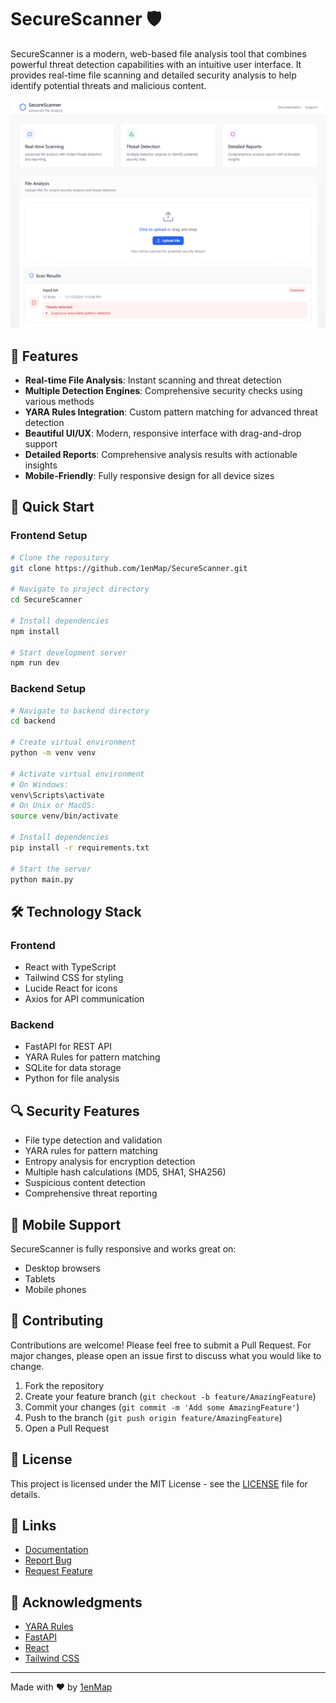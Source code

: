 # SecureScanner 🛡️

SecureScanner is a modern, web-based file analysis tool that combines powerful threat detection capabilities with an intuitive user interface. It provides real-time file scanning and detailed security analysis to help identify potential threats and malicious content.

![SecureScanner Demo](./images/anti1.png)


## 🌟 Features

- **Real-time File Analysis**: Instant scanning and threat detection
- **Multiple Detection Engines**: Comprehensive security checks using various methods
- **YARA Rules Integration**: Custom pattern matching for advanced threat detection
- **Beautiful UI/UX**: Modern, responsive interface with drag-and-drop support
- **Detailed Reports**: Comprehensive analysis results with actionable insights
- **Mobile-Friendly**: Fully responsive design for all device sizes

## 🚀 Quick Start

### Frontend Setup

```bash
# Clone the repository
git clone https://github.com/1enMap/SecureScanner.git

# Navigate to project directory
cd SecureScanner

# Install dependencies
npm install

# Start development server
npm run dev
```

### Backend Setup

```bash
# Navigate to backend directory
cd backend

# Create virtual environment
python -m venv venv

# Activate virtual environment
# On Windows:
venv\Scripts\activate
# On Unix or MacOS:
source venv/bin/activate

# Install dependencies
pip install -r requirements.txt

# Start the server
python main.py
```

## 🛠️ Technology Stack

### Frontend
- React with TypeScript
- Tailwind CSS for styling
- Lucide React for icons
- Axios for API communication

### Backend
- FastAPI for REST API
- YARA Rules for pattern matching
- SQLite for data storage
- Python for file analysis

## 🔍 Security Features

- File type detection and validation
- YARA rules for pattern matching
- Entropy analysis for encryption detection
- Multiple hash calculations (MD5, SHA1, SHA256)
- Suspicious content detection
- Comprehensive threat reporting

## 📱 Mobile Support

SecureScanner is fully responsive and works great on:
- Desktop browsers
- Tablets
- Mobile phones

## 🤝 Contributing

Contributions are welcome! Please feel free to submit a Pull Request. For major changes, please open an issue first to discuss what you would like to change.

1. Fork the repository
2. Create your feature branch (`git checkout -b feature/AmazingFeature`)
3. Commit your changes (`git commit -m 'Add some AmazingFeature'`)
4. Push to the branch (`git push origin feature/AmazingFeature`)
5. Open a Pull Request

## 📄 License

This project is licensed under the MIT License - see the [LICENSE](LICENSE) file for details.

## 🔗 Links

- [Documentation](https://github.com/1enMap/SecureScanner/wiki)
- [Report Bug](https://github.com/1enMap/SecureScanner/issues)
- [Request Feature](https://github.com/1enMap/SecureScanner/issues)

## 🙏 Acknowledgments

- [YARA Rules](https://virustotal.github.io/yara/)
- [FastAPI](https://fastapi.tiangolo.com/)
- [React](https://reactjs.org/)
- [Tailwind CSS](https://tailwindcss.com/)

---

Made with ❤️ by [1enMap](https://github.com/1enMap)
